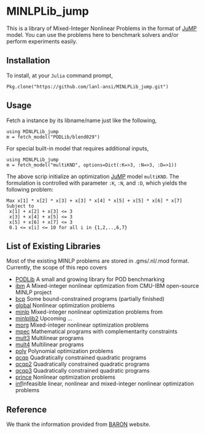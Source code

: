 # MINLPLib_jump
This is a library of Mixed-Integer Nonlinear Problems in the format of
[JuMP](https://github.com/JuliaOpt/JuMP.jl) model. You can use the problems here
to benchmark solvers and/or perform experiments easily.

## Installation
To install, at your `Julia` command prompt,
```
Pkg.clone("https://github.com/lanl-ansi/MINLPLib_jump.git")
```

## Usage
Fetch a instance by its libname/name just like the following,
```
using MINLPLib_jump
m = fetch_model("PODLib/blend029")
```

For special built-in model that requires additional inputs,
```
using MINLPLib_jump
m = fetch_model("multiKND", options=Dict(:K=>3, :N=>3, :D=>1))
```
The above scrip initialize an optimization [JuMP](https://github.com/JuliaOpt/JuMP.jl) model `multiKND`. The
formulation is controlled with parameter `:K`, `:N`, and `:D`, which yields the
following problem:
```
Max x[1] * x[2] * x[3] + x[3] * x[4] * x[5] + x[5] * x[6] * x[7]
Subject to
 x[1] + x[2] + x[3] <= 3
 x[3] + x[4] + x[5] <= 3
 x[5] + x[6] + x[7] <= 3
 0.1 <= x[i] <= 10 for all i in {1,2,..,6,7}
```

## List of Existing Libraries
Most of the existing MINLP problems are stored in .gms/.nl/.mod format. Currently, the scope of this repo covers

* [PODLib](https://github.com/lanl-ansi/POD.jl) A small and growing library for POD benchmarking
* [ibm](http://egon.cheme.cmu.edu/ibm/page.htm) A Mixed-integer nonlinear optimization from CMU-IBM open-source MINLP project
* [bcp](https://link.springer.com/article/10.1007/s10898-016-0491-8) Some bound-constrained programs (partially finished)
* [global](http://www.gamsworld.org/performance/) Nonlinear optimization problems
* [minlp](http://www.gamsworld.org/performance/) Mixed-integer nonlinear optimization problems from
* [minlplib2](http://www.gamsworld.org/minlp/minlplib2/html/) Upcoming ...
* [morg](http://www.minlp.org/) Mixed-integer nonlinear optimization problems
* [mpec](http://www.gamsworld.org/mpec/mpeclib.htm) Mathematical programs with complementarity constraints
* [mult3](https://link.springer.com/article/10.1007/s12532-014-0073-z) Multilinear programs
* [mult4](https://link.springer.com/article/10.1007/s12532-014-0073-z) Multilinear programs
* [poly](https://link.springer.com/article/10.1007%2Fs10898-011-9757-3?LI=true) Polynomial optimization problems
* [qcqp](http://www.tandfonline.com/doi/abs/10.1080/10556780902883184) Quadratically constrained quadratic programs
* [qcqp2](https://link.springer.com/article/10.1007%2Fs10107-011-0462-2?LI=true) Quadratically constrained quadratic programs
* [qcqp3](https://link.springer.com/article/10.1007/s12532-014-0073-z) Quadratically constrained quadratic programs
* [prince](http://www.gamsworld.org/performance/) Nonlinear optimization problems
* [inf](http://pubsonline.informs.org/doi/abs/10.1287/ijoc.2017.0761)Infeasible linear, nonlinear and mixed-integer nonlinear optimization problems

## Reference
We thank the information provided from [BARON](http://www.minlp.com/nlp-and-minlp-test-problems) website.
